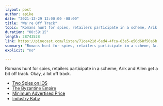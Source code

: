 ```yaml
---
layout: post
author: apike
date: "2021-12-29 12:00:00 -08:00"
title: "We're Off Track"
topic: "Romans hunt for spies, retailers participate in a scheme, Arik and Allen get a bit off track. Okay, a lot off track."
duration: "00:59:15"
length: 28743528
link: https://pinecast.com/listen/71ce421d-6ad4-4fca-83e5-e50d68f50a6b.mp3
summary: "Romans hunt for spies, retailers participate in a scheme, Arik and Allen get a bit off track. Okay, a lot off track."
explicit: "no"

---
```


Romans hunt for spies, retailers participate in a scheme, Arik and Allen get a bit off track. Okay, a lot off track.

- [Two Spies on iOS](https://playspies.com)
- [The Byzantine Empire](https://en.wikipedia.org/wiki/Byzantine_Empire)
- [Minimum Advertised Price](https://www.thebalancesmb.com/what-is-minimum-advertised-price-2890196)
- [Industry Baby](https://en.wikipedia.org/wiki/Industry_Baby)
